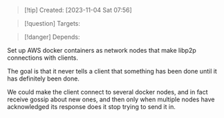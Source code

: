 
>[!tip] Created: [2023-11-04 Sat 07:56]

>[!question] Targets: 

>[!danger] Depends: 

Set up AWS docker containers as network nodes that make libp2p connections with clients.


The goal is that it never tells a client that something has been done until it has definitely been done.

We could make the client connect to several docker nodes, and in fact receive gossip about new ones, and then only when multiple nodes have acknowledged its response does it stop trying to send it in.